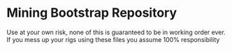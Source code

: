 # Mining Bootstrap Repository

Use at your own risk, none of this is guaranteed to be in working order ever.
If you mess up your rigs using these files you assume 100% responsibility
